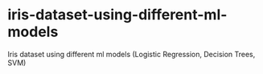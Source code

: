 # iris-dataset-using-different-ml-models
Iris dataset using different ml models (Logistic Regression, Decision Trees, SVM)
